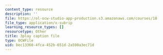 ```yaml
---
content_type: resource
description: ''
file: https://ol-ocw-studio-app-production.s3.amazonaws.com/courses/18-06sc-linear-algebra-fall-2011/bec133604fca452b651d2a590a3ec71d_HEQuN0QELSQ.srt
file_type: application/x-subrip
learning_resource_types: []
resourcetype: Other
title: 3play caption file
type: OCWFile
uid: bec13360-4fca-452b-651d-2a590a3ec71d
---
```

